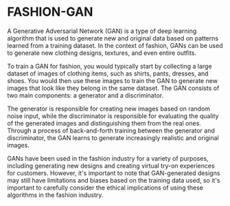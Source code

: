 # FASHION-GAN

A Generative Adversarial Network (GAN) is a type of deep learning algorithm that is used to generate new and original data based on patterns learned from a training dataset. In the context of fashion, GANs can be used to generate new clothing designs, textures, and even entire outfits.

To train a GAN for fashion, you would typically start by collecting a large dataset of images of clothing items, such as shirts, pants, dresses, and shoes. You would then use these images to train the GAN to generate new images that look like they belong in the same dataset. The GAN consists of two main components: a generator and a discriminator.

The generator is responsible for creating new images based on random noise input, while the discriminator is responsible for evaluating the quality of the generated images and distinguishing them from the real ones. Through a process of back-and-forth training between the generator and discriminator, the GAN learns to generate increasingly realistic and original images.

GANs have been used in the fashion industry for a variety of purposes, including generating new designs and creating virtual try-on experiences for customers. However, it's important to note that GAN-generated designs may still have limitations and biases based on the training data used, so it's important to carefully consider the ethical implications of using these algorithms in the fashion industry.
